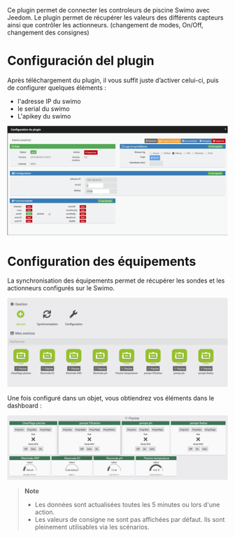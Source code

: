 Ce plugin permet de connecter les controleurs de piscine Swimo avec Jeedom.
Le plugin permet de récupérer les valeurs des différents capteurs ainsi que contrôler les actionneurs. (changement de modes, On/Off, changement des consignes)

Configuración del plugin
=======================

Après téléchargement du plugin, il vous suffit juste d’activer celui-ci,
puis de configurer quelques éléments :

- l'adresse IP du swimo
- le serial du swimo
- L'apikey du swimo

![swimo](./images/swimo1.png)

Configuration des équipements
=============================

La synchronisation des équipements permet de récupérer les sondes et les actionneurs configurés sur le Swimo.

![swimo2](./images/swimo2.png)

Une fois configuré dans un objet, vous obtiendrez vos éléments dans le dashboard :

![swimo3](./images/swimo3.png)

> **Note**
>
> - Les données sont actualisées toutes les 5 minutes ou lors d'une action.
> - Les valeurs de consigne ne sont pas affichées par défaut.
> Ils sont pleinement utilisables via les scénarios.
